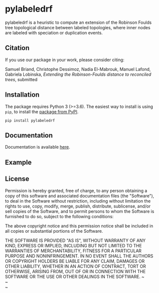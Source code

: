# pylabeledrf

pylabeledrf is a heuristic to compute an extension of the Robinson Foulds tree topological distance between labeled topologies, where inner nodes are labeled with speciation or duplication events.

## Citation
If you use our package in your work, please consider citing:

Samuel Briand, Christophe Dessimoz, Nadia El-Mabrouk, Manuel Lafond, Gabriela Lobinska, *Extending the Robinson-Foulds distance to reconciled trees*, submitted


## Installation

The package requires Python 3 (>=3.6). The easiest way to install is using 
`pip`, to install the <a href="https://pypi.org/project/pylabeledrf/">package from 
PyPI</a>.

```
pip install pylabeledrf
```

## Documentation

Documentation is available <a href="http://dessimozlab.github.io/pylabeledrf/build/html/">here</a>.

## Example




## License

Permission is hereby granted, free of charge, to any person obtaining a copy
of this software and associated documentation files (the "Software"), to deal
in the Software without restriction, including without limitation the rights
to use, copy, modify, merge, publish, distribute, sublicense, and/or sell
copies of the Software, and to permit persons to whom the Software is
furnished to do so, subject to the following conditions:

The above copyright notice and this permission notice shall be included in all
copies or substantial portions of the Software.

THE SOFTWARE IS PROVIDED "AS IS", WITHOUT WARRANTY OF ANY KIND, EXPRESS OR
IMPLIED, INCLUDING BUT NOT LIMITED TO THE WARRANTIES OF MERCHANTABILITY,
FITNESS FOR A PARTICULAR PURPOSE AND NONINFRINGEMENT. IN NO EVENT SHALL THE
AUTHORS OR COPYRIGHT HOLDERS BE LIABLE FOR ANY CLAIM, DAMAGES OR OTHER 
LIABILITY, WHETHER IN AN ACTION OF CONTRACT, TORT OR OTHERWISE, ARISING FROM,
OUT OF OR IN CONNECTION WITH THE SOFTWARE OR THE USE OR OTHER DEALINGS IN THE
SOFTWARE.
~                                                                               
~                                                                               
~               
